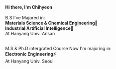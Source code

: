 

**Hi there, I'm Chihyeon**<Br><Br>
B.S I've Majored in:<Br>
**Materials Science & Chemical Engineering🔬**<Br>
**Industrial Artificial Intelligence🤖**<Br>
At Hanyang Univ. Ansan<Br><Br>

M.S & Ph.D intergrated Course Now I'm majoring in:<Br>
**Electronic Engineering⚡️**<Br>
At Hanyang Univ. Seoul<Br><Br>
